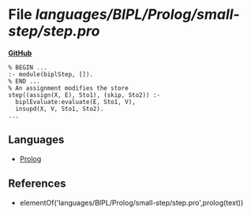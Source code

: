 # File _languages/BIPL/Prolog/small-step/step.pro_
**[GitHub](https://github.com/softlang/yas/blob/master/languages/BIPL/Prolog/small-step/step.pro)**
```
% BEGIN ...
:- module(biplStep, []).
% END ...
% An assignment modifies the store
step((assign(X, E), Sto1), (skip, Sto2)) :-
  biplEvaluate:evaluate(E, Sto1, V), 
  insupd(X, V, Sto1, Sto2).
...
```

## Languages
* [Prolog](../languages/Prolog.md)

## References
* elementOf('languages/BIPL/Prolog/small-step/step.pro',prolog(text))
